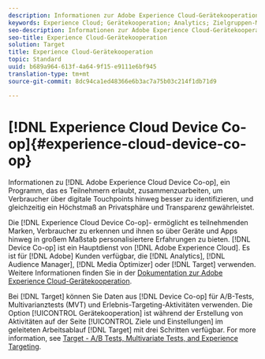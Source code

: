 ```yaml
---
description: Informationen zur Adobe Experience Cloud-Gerätekooperation, einem Programm, das Teilnehmern die Zusammenarbeit ermöglicht, um Verbraucher besser über digitale Touchpoints zu identifizieren, und gleichzeitig ein Höchstmaß an Privatsphäre und Transparenz gewährleistet.
keywords: Experience Cloud; Gerätekooperation; Analytics; Zielgruppen-Manager; AAM; Media Optimizer; Gerätediagramm
seo-description: Informationen zur Adobe Experience Cloud-Gerätekooperation, einem Programm, das Teilnehmern die Zusammenarbeit ermöglicht, um Verbraucher besser über digitale Touchpoints zu identifizieren, und gleichzeitig ein Höchstmaß an Privatsphäre und Transparenz gewährleistet.
seo-title: Experience Cloud-Gerätekooperation
solution: Target
title: Experience Cloud-Gerätekooperation
topic: Standard
uuid: b689a964-613f-4a64-9f15-e9111e6bf945
translation-type: tm+mt
source-git-commit: 8dc94ca1ed48366e6b3ac7a75b03c214f1db71d9

---
```



# [!DNL Experience Cloud Device Co-op]{#experience-cloud-device-co-op}

Informationen zu [!DNL Adobe Experience Cloud Device Co-op], ein Programm, das es Teilnehmern erlaubt, zusammenzuarbeiten, um Verbraucher über digitale Touchpoints hinweg besser zu identifizieren, und gleichzeitig ein Höchstmaß an Privatsphäre und Transparenz gewährleistet.

Die [!DNL Experience Cloud Device Co-op]- ermöglicht es teilnehmenden Marken, Verbraucher zu erkennen und ihnen so über Geräte und Apps hinweg in großem Maßstab personalisiertere Erfahrungen zu bieten. [!DNL Device Co-op] ist ein Hauptdienst von [!DNL Adobe Experience Cloud]. Es ist für [!DNL Adobe] Kunden verfügbar, die [!DNL Analytics], [!DNL Audience Manager], [!DNL Media Optimizer] oder [!DNL Target] verwenden. Weitere Informationen finden Sie in der [Dokumentation zur Adobe Experience Cloud-Gerätekooperation](https://docs.adobe.com/content/help/en/device-co-op/using/home.html).

Bei [!DNL Target] können Sie Daten aus [!DNL Device Co-op] für A/B-Tests, Multivarianztests (MVT) und Erlebnis-Targeting-Aktivitäten verwenden. Die Option [!UICONTROL Gerätekooperation] ist während der Erstellung von Aktivitäten auf der Seite [!UICONTROL Ziele und Einstellungen] im geleiteten Arbeitsablauf [!DNL Target] mit drei Schritten verfügbar. For more information, see [Target - A/B Tests, Multivariate Tests, and Experience Targeting](https://docs.adobe.com/content/help/en/device-co-op/using/data/target.html).
